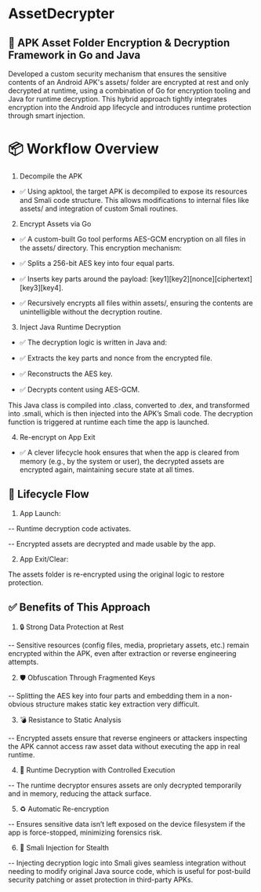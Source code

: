 # AssetDecrypter
## 🔐 APK Asset Folder Encryption & Decryption Framework in Go and Java
Developed a custom security mechanism that ensures the sensitive contents of an Android APK's assets/ folder are encrypted at rest and only decrypted at runtime, using a combination of Go for encryption tooling and Java for runtime decryption. This hybrid approach tightly integrates encryption into the Android app lifecycle and introduces runtime protection through smart injection.

# 📦 Workflow Overview
1) Decompile the APK
- ✅ Using apktool, the target APK is decompiled to expose its resources and Smali code structure. This allows modifications to internal files like assets/ and integration of custom Smali routines.

2) Encrypt Assets via Go
- ✅ A custom-built Go tool performs AES-GCM encryption on all files in the assets/ directory. This encryption mechanism:

- ✅ Splits a 256-bit AES key into four equal parts.

- ✅ Inserts key parts around the payload: [key1][key2][nonce][ciphertext][key3][key4].

- ✅ Recursively encrypts all files within assets/, ensuring the contents are unintelligible without the decryption routine.

3) Inject Java Runtime Decryption
- ✅ The decryption logic is written in Java and:

- ✅ Extracts the key parts and nonce from the encrypted file.

- ✅ Reconstructs the AES key.

- ✅ Decrypts content using AES-GCM.

This Java class is compiled into .class, converted to .dex, and transformed into .smali, which is then injected into the APK’s Smali code. The decryption function is triggered at runtime each time the app is launched.

4) Re-encrypt on App Exit
- ✅ A clever lifecycle hook ensures that when the app is cleared from memory (e.g., by the system or user), the decrypted assets are encrypted again, maintaining secure state at all times.

## 🔄 Lifecycle Flow
1) App Launch:

-- Runtime decryption code activates.

-- Encrypted assets are decrypted and made usable by the app.

2) App Exit/Clear:

The assets folder is re-encrypted using the original logic to restore protection.

## ✅ Benefits of This Approach
1) 🔒 Strong Data Protection at Rest

-- Sensitive resources (config files, media, proprietary assets, etc.) remain encrypted within the APK, even after extraction or reverse engineering attempts.

2) 🛡️ Obfuscation Through Fragmented Keys

-- Splitting the AES key into four parts and embedding them in a non-obvious structure makes static key extraction very difficult.

3) 💣 Resistance to Static Analysis

-- Encrypted assets ensure that reverse engineers or attackers inspecting the APK cannot access raw asset data without executing the app in real runtime.

4) 📱 Runtime Decryption with Controlled Execution

-- The runtime decryptor ensures assets are only decrypted temporarily and in memory, reducing the attack surface.

5) ♻️ Automatic Re-encryption

-- Ensures sensitive data isn’t left exposed on the device filesystem if the app is force-stopped, minimizing forensics risk.

6) 🧠 Smali Injection for Stealth

-- Injecting decryption logic into Smali gives seamless integration without needing to modify original Java source code, which is useful for post-build security patching or asset protection in third-party APKs.
